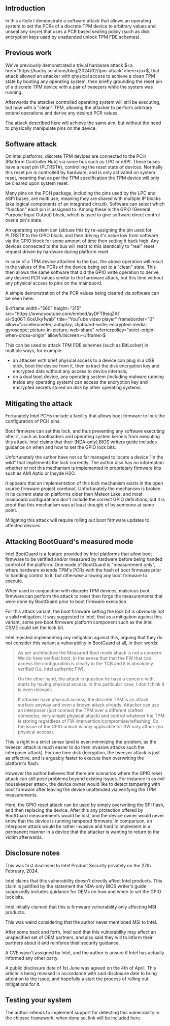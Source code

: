 <!--GEN_META
GEN_TITLE=TPM GPIO fail: How bad OEM firmware ruins TPM security
GEN_DESCRIPTION=In this article I demonstrate a software only attack that allows an operating system to set the PCRs of a discrete TPM device to arbitrary values and unseal any secret that uses a PCR based sealing policy (such as disk encryption keys used by unattended unlock TPM FDE schemes).
GEN_KEYWORDS=tpm,reset,gpio,fde
GEN_AUTHOR=Mate Kukri
GEN_TIMESTAMP=2024-06-01 18:36
GEN_COPYRIGHT=Copyright (C) Mate Kukri, 2024
-->

## Introduction

In this article I demonstrate a software attack that allows an operating system
to set the PCRs of a discrete TPM device to arbitrary values and unseal any
secret that uses a PCR based sealing policy (such as disk encryption keys used by
unattended unlock TPM FDE schemes).

## Previous work

We've previously demonstrated a trivial hardware attack $<a href="https://hacky.solutions/blog/2024/02/tpm-attack">here</a>$, that attack allowed an attacker with physical access to achieve
a clean TPM state by booting any operating system, then briefly grounding the reset pin
of a discrete TPM device with a pair of tweezers while the system was running.

Afterwards the attacker controlled operating system will still be executing, but now with
a "clean" TPM, allowing the attacker to perform arbitrary extend operations and derive
any desired PCR values.

The attack described here will achieve the same aim, but without the need to physically
manipulate pins on the device.

## Software attack

On Intel platforms, discrete TPM devices are connected to the PCH (Platform Controller Hub)
via some bus such as LPC or eSPI. These buses have a reset pin (PLTRST#), controlling the reset
state of devices. Normally this reset pin is controlled by hardware, and is only activated
on system reset, meaning that as per the TPM specification the TPM device will only be cleared
upon system reset.

Many pins on the PCH package, including the pins used by the LPC and eSPI buses, are multi use,
meaning they are shared with multiple IP blocks (aka logical components of an integrated circuit).
Software can select which "function" each pin is assigned to.
Among these is the GPIO (General Purpose Input Output) block, which is used to give software direct
control over a pin's state.

An operating system can (ab)use this by re-assigning the pin used for PLTRST# to the GPIO block,
and then driving it's value low from software via the GPIO block for some amount of time then
setting it back high. Any devices connected to the bus will react to this identically to "real"
reset request driven by hardware during platform reset.

In case of a TPM device attached to the bus, the above operation will result in the values of
the PCRs of the device being set to a "clean" state.
This then allows the same software that did the GPIO write operation to derive any desired
PCR values similar to the hardware attack, but this time without any physical access to pins on the
mainbaord.

A simple demonstration of the PCR values being cleared via software can be seen here:

$<iframe width="560" height="315" src="https://www.youtube.com/embed/ayDFTBeiqZA?si=Sq06T_6oxUky1wab" title="YouTube video player" frameborder="0" allow="accelerometer; autoplay; clipboard-write; encrypted-media; gyroscope; picture-in-picture; web-share" referrerpolicy="strict-origin-when-cross-origin" allowfullscreen></iframe>$

This can be used to attack TPM FDE schemes (such as BitLocker) in multiple ways, for example:

- an attacker with brief physical access to a device can plug in a USB stick, boot the device from
  it, then extract the disk encryption key and encrypted data without any access to device internals;
- on a dual boot device, any operating system (including malware running inside any operating system)
  can access the encryption key and encrypted secrets stored on disk by other operating systems.

## Mitigating the attack

Fortunately Intel PCHs include a facility that allows boot firmware to lock the configuration of
PCH pins.

Boot firmware can set this lock, and thus preventing any software executing after it, such as
bootloaders and operating system kernels from executing this attack.
Intel claims that their (NDA-only) BIOS writers guide includes guidance on when and how to set
the GPIO lock bits.

Unfortunately the author have not so far managed to locate a device "in the wild" that implements
the lock correctly. The author also has no information whether or not this mechanism is implemented
in proprietary firmware kits such as AMI Aptio or Insyde H2O.

It appears that an implementation of this lock mechanism exists in the open source firmware project coreboot.
Unfortunately the mechanism is broken in its current state on platforms older then Meteor Lake, and most mainboard configurations don't include the correct GPIO definitions, but it is proof that this mechanism was at
least thought of by someone at some point.

Mitigating this attack will require rolling out boot firmware updates to affected devices.

## Attacking BootGuard's measured mode

Intel BootGuard is a feature provided by Intel platforms that allow boot firmware to be verified
and/or measured by hardware before being handed control of the platform.
One mode of BootGuard is "measurement only", where hardware extends TPM's PCRs with the hash of
boot firmware prior to handing control to it, but otherwise allowing any boot firmware to execute.

When used in conjunction with discrete TPM devices, malicious boot firmware can perform
the attack to reset then forge the measurements that were done by BootGuard prior to boot
firmware execution.

For this attack variant, the boot firmware setting the lock bit is obviously not a valid mitigation.
It was suggested to Intel, that as a mitigation against this variant, some pre-boot firmware platform
component such as the Intel CSME could set the lock bit.

Intel rejected implementing any mitigation against this, arguing that they do not consider this variant a vulnerability in
BootGuard at all, in their words:

> As per architecture the Measured Boot mode attack is not a concern. We do have verified boot, in the sense that that the FW that can access the configuration is clearly in the TCB and it is absolutely verified (i.e. Intel authentic FW).
>
> On the other hand, the attack in question he have a concern with, starts by having physical access. In this particular case, I don’t think it is even relevant:
>
> If attacker have physical access, the discrete TPM is an attack surface anyway and even a known attack already. Attacker can use an interposer (just connect the TPM over a different crafted connector, very simple physical attack) and control whatever the TPM is storing regardless of FW intervention/compromise/reflashing. So the issue of the GPIO unlock is only applicable for SW only attack (no physical access).

This is right in a strict sense (and is even minimizing the problem, as the tweezer attack is
much easier to do then invasive attacks such the interposer attack).
For one time disk decryption, the tweezer attack is just as effective, and is arguably faster
to execute then overwriting the platform's flash.

However the author believes that there are scenarios where the GPIO reset attack can still pose problems beyond
existing issues. For instance in as evil housekeeper attack, the device owner would like to detect tampering with boot firmware after leaving the device unattended via verifying the TPM measurements.

Here, the GPIO reset attack can be used by simply overwriting the SPI flash, and then replacing the device.
After this any protection offered by BootGuard measurements would be lost, and the device owner would never know that
the device is running tampered firmware.
In comparison, an interposer attack would be rather invasive and hard to implement in a permanent manner in a device
that the attacker is wanting to return to the victim afterwards.

## Disclosure notes

This was first disclosed to Intel Product Security privately on the 27th February, 2024.

Intel claims that this vulnerability doesn't directly affect Intel products.
This claim is justified by the statement the NDA-only BIOS writer's guide supposedly
includes guidance for OEMs on how and when to set the GPIO lock bits.

Intel initially claimed that this is firmware vulnerability only affecting MSI products.

This was weird considering that the author never mentioned MSI to Intel.

After some back and forth, Intel said that this vulnerability may affect an
unspecified set of OEM partners, and also said they will to inform their
partners about it and reinforce their security guidance.

A CVE wasn't assigned by Intel, and the author is unsure if Intel has actually
informed any other party.

A public disclosure date of 1st June was agreed on the 4th of April. This article is being
released in accordance with said disclosure date to bring attention to the issue,
and hopefully a start the process of rolling out mitigations for it.

## Testing your system

The author intends to implement support for detecting this vulnerability in the chipsec framework,
when done so, link will be included here.
